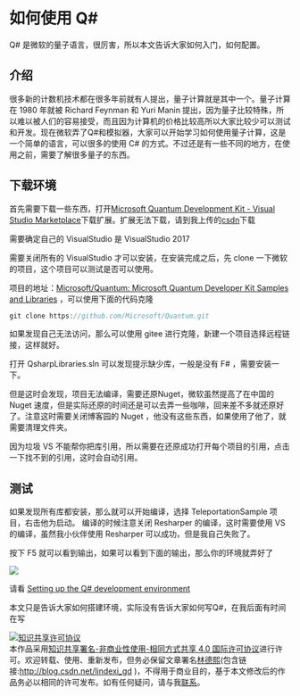 
# 如何使用 Q#

Q# 是微软的量子语言，很厉害，所以本文告诉大家如何入门，如何配置。

<!--more-->


<!-- CreateTime:2018/8/10 19:16:51 -->


<!-- csdn -->

## 介绍

很多新的计数机技术都在很多年前就有人提出，量子计算就是其中一个。量子计算在 1980 年就被 Richard Feynman 和 Yuri Manin 提出，因为量子比较特殊，所以难以被人们的容易接受，而且因为计算机的价格比较高所以大家比较少可以测试和开发。现在微软弄了Q#和模拟器，大家可以开始学习如何使用量子计算，这是一个简单的语言，可以很多的使用 C# 的方式。不过还是有一些不同的地方，在使用之前，需要了解很多量子的东西。

## 下载环境

首先需要下载一些东西，打开[Microsoft Quantum Development Kit - Visual Studio Marketplace](https://marketplace.visualstudio.com/items?itemName=quantum.DevKit )下载扩展。扩展无法下载，请到我上传的[csdn](http://download.csdn.net/download/lindexi_gd/10155909)下载

需要确定自己的 VisualStudio 是 VisualStudio 2017

需要关闭所有的 VisualStudio 才可以安装，在安装完成之后，先 clone 一下微软的项目，这个项目可以测试是否可以使用。

项目的地址：[Microsoft/Quantum: Microsoft Quantum Developer Kit Samples and Libraries](https://github.com/microsoft/quantum ) ，可以使用下面的代码克隆

```csharp
git clone https://github.com/Microsoft/Quantum.git
```

如果发现自己无法访问，那么可以使用 gitee 进行克隆，新建一个项目选择远程链接，这样就好。

打开 QsharpLibraries.sln 可以发现提示缺少库，一般是没有 F# ，需要安装一下。

但是这时会发现，项目无法编译，需要还原Nuget，微软虽然提高了在中国的 Nuget 速度，但是实际还原的时间还是可以去弄一些咖啡，回来差不多就还原好了。注意这时需要关闭博客园的 Nuget ，他没有这些东西，如果使用了他了，就需要清理文件夹。

因为垃圾 VS 不能帮你把库引用，所以需要在还原成功打开每个项目的引用，点击一下找不到的引用，这时会自动引用。

## 测试

如果发现所有库都安装，那么就可以开始编译，选择 TeleportationSample 项目，右击他为启动。
编译的时候注意关闭 Resharper 的编译，这时需要使用 VS 的编译，虽然我小伙伴使用 Resharper 可以成功，但是我自己失败了。

按下 F5 就可以看到输出，如果可以看到下面的输出，那么你的环境就弄好了

![](http://cdn.lindexi.site/34fdad35-5dfe-a75b-2b4b-8c5e313038e2%2F201712122104.jpg)

请看 [Setting up the Q# development environment ](https://docs.microsoft.com/zh-cn/quantum/quantum-installconfig?view=qsharp-preview )

本文只是告诉大家如何搭建环境，实际没有告诉大家如何写Q#，在我后面有时间在写





<a rel="license" href="http://creativecommons.org/licenses/by-nc-sa/4.0/"><img alt="知识共享许可协议" style="border-width:0" src="https://licensebuttons.net/l/by-nc-sa/4.0/88x31.png" /></a><br />本作品采用<a rel="license" href="http://creativecommons.org/licenses/by-nc-sa/4.0/">知识共享署名-非商业性使用-相同方式共享 4.0 国际许可协议</a>进行许可。欢迎转载、使用、重新发布，但务必保留文章署名[林德熙](http://blog.csdn.net/lindexi_gd)(包含链接:http://blog.csdn.net/lindexi_gd )，不得用于商业目的，基于本文修改后的作品务必以相同的许可发布。如有任何疑问，请与我[联系](mailto:lindexi_gd@163.com)。